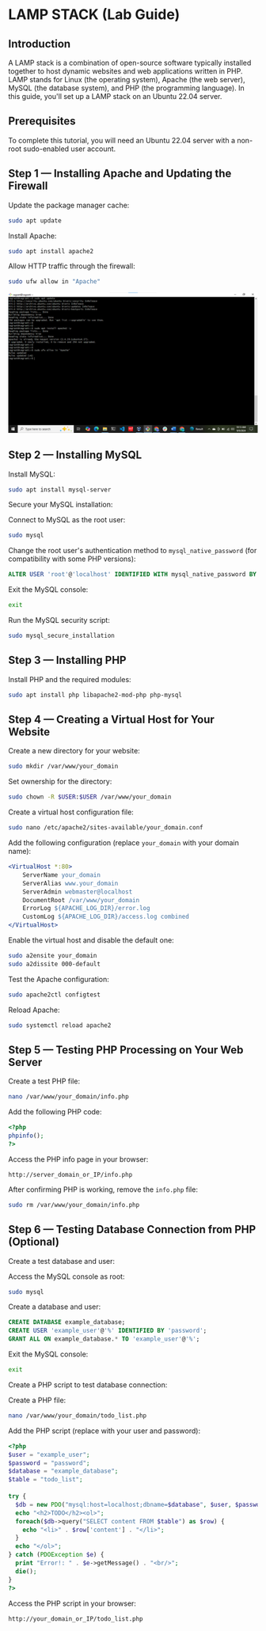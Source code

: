 # LAMP STACK (Lab Guide)

## Introduction

A LAMP stack is a combination of open-source software typically installed together to host dynamic websites and web applications written in PHP. LAMP stands for Linux (the operating system), Apache (the web server), MySQL (the database system), and PHP (the programming language). In this guide, you'll set up a LAMP stack on an Ubuntu 22.04 server.

## Prerequisites

To complete this tutorial, you will need an Ubuntu 22.04 server with a non-root sudo-enabled user account.

## Step 1 — Installing Apache and Updating the Firewall

Update the package manager cache:

```bash
sudo apt update
```

Install Apache:

```bash
sudo apt install apache2
```

Allow HTTP traffic through the firewall:

```bash
sudo ufw allow in "Apache"
```
![my image](https://github.com/jayymeg/Linux_Admin_Essentials/blob/master/LAMP%20Steps/lamp%201.png)

## Step 2 — Installing MySQL

Install MySQL:

```bash
sudo apt install mysql-server
```

Secure your MySQL installation:

Connect to MySQL as the root user:

```bash
sudo mysql
```

Change the root user's authentication method to `mysql_native_password` (for compatibility with some PHP versions):

```sql
ALTER USER 'root'@'localhost' IDENTIFIED WITH mysql_native_password BY 'password';
```

Exit the MySQL console:

```bash
exit
```

Run the MySQL security script:

```bash
sudo mysql_secure_installation
```

## Step 3 — Installing PHP

Install PHP and the required modules:

```bash
sudo apt install php libapache2-mod-php php-mysql
```

## Step 4 — Creating a Virtual Host for Your Website

Create a new directory for your website:

```bash
sudo mkdir /var/www/your_domain
```

Set ownership for the directory:

```bash
sudo chown -R $USER:$USER /var/www/your_domain
```

Create a virtual host configuration file:

```bash
sudo nano /etc/apache2/sites-available/your_domain.conf
```

Add the following configuration (replace `your_domain` with your domain name):

```apache
<VirtualHost *:80>
    ServerName your_domain
    ServerAlias www.your_domain 
    ServerAdmin webmaster@localhost
    DocumentRoot /var/www/your_domain
    ErrorLog ${APACHE_LOG_DIR}/error.log
    CustomLog ${APACHE_LOG_DIR}/access.log combined
</VirtualHost>
```

Enable the virtual host and disable the default one:

```bash
sudo a2ensite your_domain
sudo a2dissite 000-default
```

Test the Apache configuration:

```bash
sudo apache2ctl configtest
```

Reload Apache:

```bash
sudo systemctl reload apache2
```

## Step 5 — Testing PHP Processing on Your Web Server

Create a test PHP file:

```bash
nano /var/www/your_domain/info.php
```

Add the following PHP code:

```php
<?php
phpinfo();
?>
```

Access the PHP info page in your browser:

```
http://server_domain_or_IP/info.php
```

After confirming PHP is working, remove the `info.php` file:

```bash
sudo rm /var/www/your_domain/info.php
```

## Step 6 — Testing Database Connection from PHP (Optional)

Create a test database and user:

Access the MySQL console as root:

```bash
sudo mysql
```

Create a database and user:

```sql
CREATE DATABASE example_database;
CREATE USER 'example_user'@'%' IDENTIFIED BY 'password';
GRANT ALL ON example_database.* TO 'example_user'@'%';
```

Exit the MySQL console:

```bash
exit
```

Create a PHP script to test database connection:

Create a PHP file:

```bash
nano /var/www/your_domain/todo_list.php
```

Add the PHP script (replace with your user and password):

```php
<?php
$user = "example_user";
$password = "password";
$database = "example_database";
$table = "todo_list";

try {
  $db = new PDO("mysql:host=localhost;dbname=$database", $user, $password);
  echo "<h2>TODO</h2><ol>";
  foreach($db->query("SELECT content FROM $table") as $row) {
    echo "<li>" . $row['content'] . "</li>";
  }
  echo "</ol>";
} catch (PDOException $e) {
  print "Error!: " . $e->getMessage() . "<br/>";
  die();
}
?>
```

Access the PHP script in your browser:

```
http://your_domain_or_IP/todo_list.php
```


